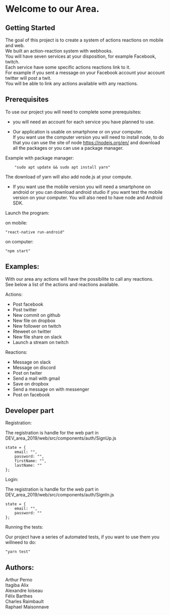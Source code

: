 Welcome to our Area.
=================

Getting Started
--------------

The goal of this project is to create a system of actions reactions on mobile and web.  
We built an action-reaction system with webhooks.  
You will have seven services at your disposition, for example Facebook, twitch.  
Each service have some specific actions reactions link to it.  
For example if you sent a message on your Facebook account your account twitter
will post a twit.  
You will be able to link any actions available with any reactions.  

Prerequisites
------------

To use our project you will need to complete some prerequisites:

   * you will need an account for each service you have planned to use.

   * Our application is usable on smartphone or on your computer.  
     If you want use the computer version you will need to install node, to do that
     you can use the site of node https://nodejs.org/en/ and download all the packages or you can use
     a package manager.

   Example with package manager:
   
        "sudo apt update && sudo apt install yarn"
        
   The download of yarn will also add node.js at your compute.


   * If you want use the mobile version you will need a smartphone on android or
   you can download android studio if you want test the mobile version on your
   computer. You will also need to have node and Android SDK.

Launch the program:

   on mobile: 
        
    "react-native run-android"
    
   on computer: 
   
    "npm start"


Examples:
--------

With our area any actions will have the possibilite to call any reactions.  
See below a list of the actions and reactions available.

Actions:

* Post facebook
* Post twitter
* New commit on github
* New file on dropbox
* New follower on twitch
* Rteweet on twitter
* New file share on slack
* Launch a stream on twitch

Reactions:

* Message on slack
* Message on discord
* Post on twiter
* Send a mail with gmail
* Save on dropbox
* Send a message on with messenger
* Post on facebook


Developer part
-------------


Registration:

   The registration is handle for the web part in DEV_area_2019/web/src/components/auth/SignUp.js

    state = {
        email: "",
        password: "",
        firstName: "",
        lastName: ""
    };

Login:

   The registration is handle for the web part in DEV_area_2019/web/src/components/auth/SignIn.js

    state = {
        email: "",
        password: ""
    };


Running the tests:

   Our project have a series of automated tests, if you want to use them you willneed to do:
                
    "yarn test"


Authors:
--------

 Arthur Perno  
 Itagiba Alix  
 Alexandre loiseau  
 Félix Barthes  
 Charles Raimbault  
 Raphael Maisonnave  
